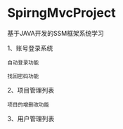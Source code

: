 # SpirngMvcProject
基于JAVA开发的SSM框架系统学习

1、账号登录系统
	
	自动登录功能
	
	找回密码功能

2、项目管理列表
	
	项目的增删改功能

3、用户管理列表
	
	
